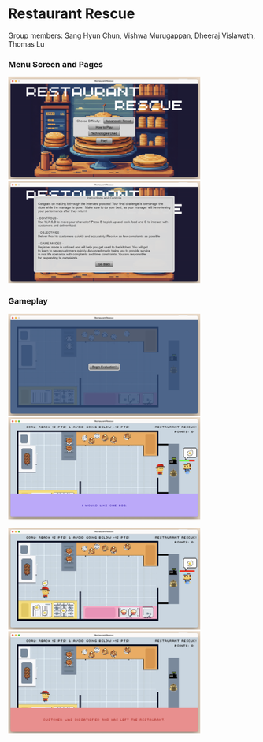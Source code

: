 # Restaurant Rescue
Group members: Sang Hyun Chun, Vishwa Murugappan, Dheeraj Vislawath, Thomas Lu

### Menu Screen and Pages
<p float="left">
  <img src="/README%20Images/Menu Screen.png" width="390" />
  <img src="/README%20Images/Instructions Screen.png" width="390" />
</p>

### Gameplay
<p float="left">
  <img src="/README%20Images/Transition Screen.png" width="390" />
  <img src="/README%20Images/Order Example 1.png" width="390" />
</p>
<p float="left">
    <img src="/README%20Images/Order Example 2.png" width="390" />
  <img src="/README%20Images/Order Example 3.png" width="390" />
</p>

